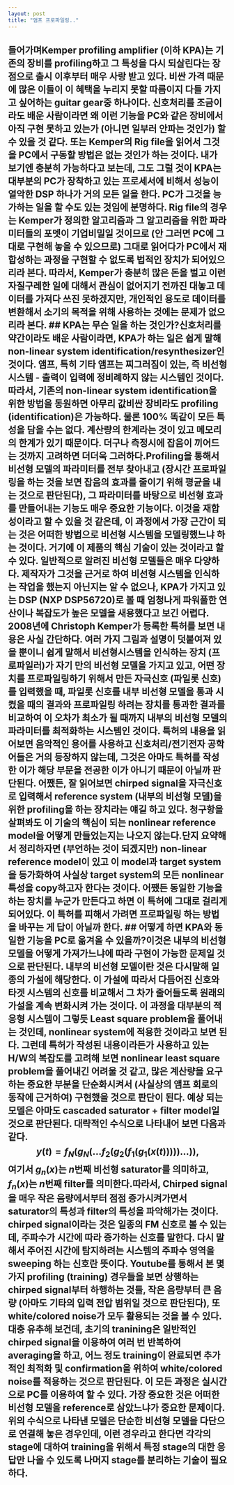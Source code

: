 ```yaml
---
layout: post
title: "앰프 프로파일링.."
---
```


## 들어가며Kemper profiling amplifier (이하 KPA)는 기존의 장비를 profiling하고 그 특성을 다시 되살린다는 장점으로 출시 이후부터 매우 사랑 받고 있다. 비싼 가격 때문에 많은 이들이 이 혜택을 누리지 못할 따름이지 다들 가지고 싶어하는 guitar gear중 하나이다. 신호처리를 조금이라도 배운 사람이라면 왜 이런 기능을 PC와 같은 장비에서 아직 구현 못하고 있는가 (아니면 일부러 안파는 것인가) 할 수 있을 것 같다. 또는 Kemper의 Rig file을 읽어서 그것을 PC에서 구동할 방법은 없는 것인가 하는 것이다. 내가 보기엔 충분히 가능하다고 보는데, 그도 그럴 것이 KPA는 대부분의 PC가 장착하고 있는 프로세서에 비해서 성능이 열악한 DSP 하나가 거의 모든 일을 한다. PC가 그것을 능가하는 일을 할 수도 있는 것임에 분명하다. Rig file의 경우는 Kemper가 정의한 알고리즘과 그 알고리즘을 위한 파라미터들의 포멧이 기업비밀일 것이므로 (안 그러면 PC에 그대로 구현해 놓을 수 있으므로) 그대로 읽어다가 PC에서 재합성하는 과정을 구현할 수 없도록 법적인 장치가 되어있으리라 본다. 따라서, Kemper가 충분히 많은 돈을 벌고 이런 자질구레한 일에 대해서 관심이 없어지기 전까진 대놓고 데이터를 가져다 쓰진 못하겠지만, 개인적인 용도로 데이터를 변환해서 소기의 목적을 위해 사용하는 것에는 문제가 없으리라 본다. ## KPA는 무슨 일을 하는 것인가?신호처리를 약간이라도 배운 사람이라면, KPA가 하는 일은 쉽게 말해 non-linear system identification/resynthesizer인 것이다. 앰프, 특히 기타 앰프는 찌그러짐이 있는, 즉 비선형 시스템 - 출력이 입력에 정비례하지 않는 시스템인 것이다. 따라서, 기존의 non-linear system identification을 위한 방법을 동원하면 아무리 값비싼 장비라도 profiling (identification)은 가능하다. 물론 100% 똑같이 모든 특성을 담을 수는 없다. 계산량의 한계라는 것이 있고 메모리의 한계가 있기 때문이다. 더구나 측정시에 잡음이 끼어드는 것까지 고려하면 더더욱 그러하다.Profiling을 통해서 비선형 모델의 파라미터를 전부 찾아내고 (장시간 프로파일링을 하는 것을 보면 잡음의 효과를 줄이기 위해 평균을 내는 것으로 판단된다), 그 파라미터를 바탕으로 비선형 효과를 만들어내는 기능도 매우 중요한 기능이다. 이것을 재합성이라고 할 수 있을 것 같은데, 이 과정에서 가장 근간이 되는 것은 어떠한 방법으로 비선형 시스템을 모델링했느냐 하는 것이다. 거기에 이 제품의 핵심 기술이 있는 것이라고 할 수 있다. 일반적으로 알려진 비선형 모델들은 매우 다양하다. 제작자가 그것을 근거로 하여 비선형 시스템을 인식하는 작업을 했는지 아닌지는 알 수 없으나, KPA가 가지고 있는 DSP (NXP DSP56720)로 볼 때 엄청나게 파워풀한 연산이나 복잡도가 높은 모델을 새용했다고 보긴 어렵다. 2008년에 Christoph Kemper가 등록한 특허를 보면 내용은 사실 간단하다. 여러 가지 그림과 설명이 덧붙여져 있을 뿐이니 쉽게 말해서 비선형시스템을 인식하는 장치 (프로파일러)가 자기 만의 비선형 모델을 가지고 있고, 어떤 장치를 프로파일링하기 위해서 만든 자극신호 (파일롯 신호)를 입력했을 때, 파일롯 신호를 내부 비선형 모델을 통과 시켰을 때의 결과와 프로파일링 하려는 장치를 통과한 결과를 비교하여 이 오차가 최소가 될 때까지 내부의 비선형 모델의 파라미터를 최적화하는 시스템인 것이다. 특허의 내용을 읽어보면 음악적인 용어를 사용하고 신호처리/전기전자 공학 어들은 거의 등장하지 않는데, 그것은 아마도 특허를 작성한 이가 해당 부문을 전공한 이가 아니기 때문이 아닐까 판단된다. 어쨌든, 잘 읽어보면 chirped signal을 자극신호로 입력해서 reference system (내부의 비선형 모델)을 위한 profiling을 하는 장치라는 얘길 하고 있다. 청구항을 살펴봐도 이 기술의 핵심이 되는 nonlinear reference model을 어떻게 만들었는지는 나오지 않는다.단지 요약해서 정리하자면 (부언하는 것이 되겠지만) non-linear reference model이 있고 이 model과 target system을 등가화하여 사실상 target system의 모든 nonlinear 특성을 copy하고자 한다는 것이다. 어쨌든 동일한 기능을 하는 장치를 누군가 만든다고 하면 이 특허에 그대로 걸리게 되어있다. 이 특허를 피해서 가려면 프로파일링 하는 방법을 바꾸는 게 답이 아닐까 한다. ## 어떻게 하면 KPA와 동일한 기능을 PC로 옮겨올 수 있을까?이것은 내부의 비선형 모델을 어떻게 가져가느냐에 따라 구현이 가능한 문제일 것으로 판단된다. 내부의 비선형 모델이란 것은 다시말해 일종의 가설에 해당한다. 이 가설에 따라서 다듬어진 신호와 타겟 시스템의 신호를 비교해서 그 차가 줄어들도록 원래의 가설을 계속 변화시켜 가는 것이다. 이 과정을 대부분의 적응형 시스템이 그렇듯 Least square problem을 풀어내는 것인데, nonlinear system에 적용한 것이라고 보면 된다. 그런데 특허가 작성된 내용이라든가 사용하고 있는 H/W의 복잡도를 고려해 보면 nonlinear least square problem을 풀어내긴 어려울 것 같고, 많은 계산량을 요구하는 중요한 부분을 단순화시켜서 (사실상의 앰프 회로의 동작에 근거하여) 구현했을 것으로 판단이 된다. 예상 되는 모델은 아마도 cascaded saturator + filter model일 것으로 판단된다. 대략적인 수식으로 나타내어 보면 다음과 같다.$$ y(t) = f_N (g_N (... f_2 (g_2(f_1 (g_1(x(t)))))...)), $$여기서 $g_n(x)$는 $n$번째 비선형 saturator를 의미하고, $f_n(x)$는 $n$번째 filter를 의미한다.따라서, Chirped signal을 매우 작은 음량에서부터 점점 증가시켜가면서 saturator의 특성과 filter의 특성을 파악해가는 것이다. chirped signal이라는 것은 일종의 FM 신호로 볼 수 있는데, 주파수가 시간에 따라 증가하는 신호를 말한다. 다시 말해서 주어진 시간에 탐지하려는 시스템의 주파수 영역을 sweeping 하는 신호란 뜻이다. Youtube를 통해서 본 몇 가지 profiling (training) 경우들을 보면 상행하는 chirped signal부터 하행하는 것들, 작은 음량부터 큰 음량 (아마도 기타의 입력 전압 범위일 것으로 판단된다), 또 white/colored noise가 모두 활용되는 것을 볼 수 있다. 대충 유추해 보건데, 초기의 tranining은 일반적인 chirped signal을 이용하여 여러 번 반복하여 averaging을 하고, 어느 정도 training이 완료되면 추가적인 최적화 및 confirmation을 위하여 white/colored noise를 적용하는 것으로 판단된다. 이 모든 과정은 실시간으로 PC를 이용하여 할 수 있다. 가장 중요한 것은 어떠한 비선형 모델을 reference로 삼았느냐가 중요한 문제이다.위의 수식으로 나타낸 모델은 단순한 비선형 모델을 다단으로 연결해 놓은 경우인데, 이런 경우라고 한다면 각각의 stage에 대하여 training을 위해서 특정 stage의 대한 응답만 나올 수 있도록 나머지 stage를 분리하는 기술이 필요하다. 

